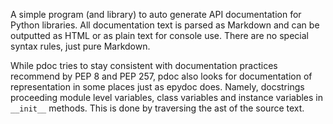 A simple program (and library) to auto generate API documentation for Python 
libraries. All documentation text is parsed as Markdown and can be outputted as 
HTML or as plain text for console use. There are no special syntax rules, just 
pure Markdown.

While pdoc tries to stay consistent with documentation practices recommend by 
PEP 8 and PEP 257, pdoc also looks for documentation of representation in some 
places just as epydoc does. Namely, docstrings proceeding module level 
variables, class variables and instance variables in `__init__` methods. This 
is done by traversing the ast of the source text.

